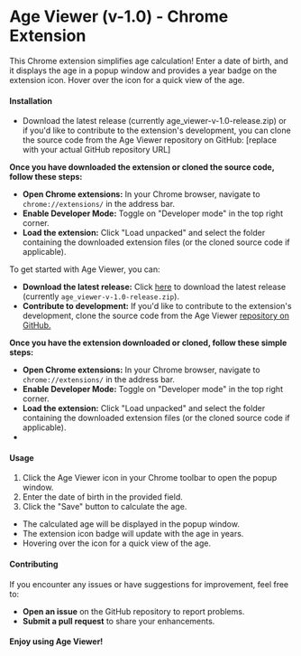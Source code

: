 # Age Viewer (v-1.0) - Chrome Extension 

This Chrome extension simplifies age calculation! 
Enter a date of birth, and it displays the age in a popup window and provides a year badge on the extension icon. Hover over the icon for a quick view of the age.


#### Installation 

* Download the latest release (currently age_viewer-v-1.0-release.zip) or
if you'd like to contribute to the extension's development, you can clone the source code from the Age Viewer repository on GitHub: [replace with your actual GitHub repository URL]

**Once you have downloaded the extension or cloned the source code, follow these steps:**

* **Open Chrome extensions:** In your Chrome browser, navigate to `chrome://extensions/` in the address bar.
* **Enable Developer Mode:** Toggle on "Developer mode" in the top right corner.
* **Load the extension:** Click "Load unpacked" and select the folder containing the downloaded extension files (or the cloned source code if applicable).


To get started with Age Viewer, you can:

* **Download the latest release:** Click [here](https://github.com/astrolion/age_viewer/releases) to download the latest release (currently `age_viewer-v-1.0-release.zip`).
* **Contribute to development:** If you'd like to contribute to the extension's development, clone the source code from the Age Viewer [repository on GitHub.](https://github.com/astrolion/age_viewer)

 **Once you have the extension downloaded or cloned, follow these simple steps:**

* **Open Chrome extensions:** In your Chrome browser, navigate to `chrome://extensions/` in the address bar.
* **Enable Developer Mode:** Toggle on "Developer mode" in the top right corner.
* **Load the extension:** Click "Load unpacked" and select the folder containing the downloaded extension files (or the cloned source code if applicable).
* 
#### Usage

1. Click the Age Viewer icon in your Chrome toolbar to open the popup window.
2. Enter the date of birth in the provided field.
3. Click the "Save" button to calculate the age.

* The calculated age will be displayed in the popup window.
* The extension icon badge will update with the age in years.
* Hovering over the icon for a quick view of the age.

#### Contributing

If you encounter any issues or have suggestions for improvement, feel free to:

* **Open an issue** on the GitHub repository to report problems.
* **Submit a pull request** to share your enhancements.

#### **Enjoy using Age Viewer!**